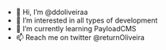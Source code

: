 - 👋 Hi, I’m @ddoliveiraa
- 👀 I’m interested in all types of development
- 🌱 I’m currently learning PayloadCMS
- 📫 Reach me on twitter @returnOliveira

<!---
ddoliveiraa/ddoliveiraa is a ✨ special ✨ repository because its `README.md` (this file) appears on your GitHub profile.
You can click the Preview link to take a look at your changes.
--->
